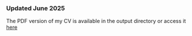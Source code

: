 ### Updated June 2025

 The PDF version of my CV is available in the output directory or access it [here](https://github.com/jennahamlin/Hamlin.CV/blob/master/output/Hamlin.pdf)
